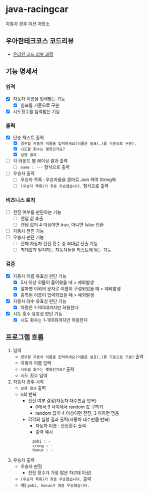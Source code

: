 # java-racingcar
자동차 경주 미션 저장소
## 우아한테크코스 코드리뷰
- [온라인 코드 리뷰 과정](https://github.com/woowacourse/woowacourse-docs/blob/master/maincourse/README.md)
## 기능 명세서
### 입력
- [x] 자동차 이름을 입력받는 기능
  - [x] 쉼표를 기준으로 구분
- [x] 시도횟수를 입력받는 기능
### 출력
- [x] 단순 텍스트 출력
  - [x] `경주할 자동차 이름을 입력하세요(이름은 쉼표(,)를 기준으로 구분).`
  - [x] `시도할 회수는 몇회인가요?`
  - [x] `실행 결과`
- [ ] 각 라운드 별 레이싱 결과 출력
  - [ ] `name : ---` 형식으로 출력
- [ ] 우승자 출력
  - [ ] 우승자 목록 : 우승자들을 콤마로 Join 하여 String화
  - [ ] `(우승자 목록)가 최종 우승했습니다.` 형식으로 출력
### 비즈니스 로직
- [ ] 전진 여부를 판단하는 기능
  - [ ] 랜덤 값 추출
  - [ ] 랜덤 값이 4 이상이면 true, 아니면 false 반환
- [ ] 자동차 전진 기능
- [ ] 우승자 판단 기능
  - [ ] 전체 자동차 전진 횟수 중 최대값 산출 기능
  - [ ] 최대값과 일치하는 자동차들을 리스트에 담는 기능
### 검증
- [x] 자동차 이름 유효성 판단 기능
  - [x] 5자 이상 이름이 들어왔을 때 > 예외발생
  - [x] 알파벳 이외의 문자로 이름이 구성되었을 때 > 예외발생
  - [x] 중복된 이름이 입력되었을 때 > 예외발생
- [x] 자동차 대수 유효성 판단 기능
  - [x] 차량은 1-100대까지만 허용한다
- [x] 시도 횟수 유효성 판단 기능
  - [x] 시도 횟수는 1-100회까지만 허용한다
## 프로그램 흐름
1. 입력
    - `경주할 자동차 이름을 입력하세요(이름은 쉼표(,)를 기준으로 구분)` 출력
    - 자동차 이름 입력
    - `시도할 회수는 몇회인가요?` 출력
    - 시도 횟수 입력
2. 자동차 경주 시작
    - `실행 결과` 출력
    - n회 반복
        - 전진 여부 결정(자동차 대수만큼 반복)
            - 0에서 9 사이에서 random 값 구하기
            - random 값이 4 이상이면 전진, 3 이하면 멈춤
        - 각각의 실행 결과 출력(자동차 대수만큼 반복)
            - 자동차 이름 : 전진횟수 출력
            - 출력 예시
          ```
            pobi : -
            crong : -
            honux : -
            ```
3. 우승자 출력
    - 우승자 판정
        - 전진 횟수가 가장 많은 차(1대 이상)
    - `(우승자 목록)가 최종 우승했습니다.` 출력
    - 예) `pobi, honux가 최종 우승했습니다.`